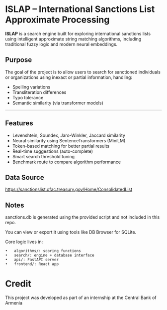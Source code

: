 # ISLAP – International Sanctions List Approximate Processing

**ISLAP** is a search engine built for exploring international sanctions lists using intelligent approximate string matching algorithms, including traditional fuzzy logic and modern neural embeddings.

## Purpose

The goal of the project is to allow users to search for sanctioned individuals or organizations using inexact or partial information, handling:
- Spelling variations
- Transliteration differences
- Typo tolerance
- Semantic similarity (via transformer models)

---

## Features

- Levenshtein, Soundex, Jaro-Winkler, Jaccard similarity
- Neural similarity using SentenceTransformers (MiniLM)
- Token-based matching for better partial results
- Real-time suggestions (auto-complete)
- Smart search threshold tuning
- Benchmark route to compare algorithm performance

## Data Source

https://sanctionslist.ofac.treasury.gov/Home/ConsolidatedList

## Notes

sanctions.db is generated using the provided script and not included in this repo.

You can view or export it using tools like DB Browser for SQLite.

Core logic lives in:

	•	algorithms/: scoring functions
	•	search/: engine + database interface
	•	api/: FastAPI server
	•	frontend/: React app


# Credit

This project was developed as part of an internship at the Central Bank of Armenia